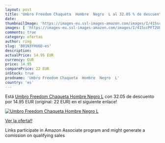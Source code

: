 ```yaml
---
layout: post
title: 'Umbro Freedom Chaqueta  Hombre  Negro  L al 32.05 % de descuento'
date: 
thumbnailImage: 'https://images-eu.ssl-images-amazon.com/images/I/415scPFT2UL._SL200_.jpg'
images: [ 'https://images-eu.ssl-images-amazon.com/images/I/415scPFT2UL._SL200_.jpg' ]
comments: true
category: ofertas
author: ring
slug: 'B01N3YHU6D-es'
description:
actualPrice: 14.95 EUR
currency: EUR
price: 14.95
comparePrice: 22 EUR
inStock: true
prodname: 'Umbro Freedom Chaqueta  Hombre  Negro  L'
country: 'es'
---
```


Está [Umbro Freedom Chaqueta  Hombre  Negro  L](https://www.amazon.es/dp/B01N3YHU6D/?tag=tolees-21) con 32.05 de descuento por 14.95 EUR (original: 22 EUR) en el siguiente enlace!

[![Umbro Freedom Chaqueta  Hombre  Negro  L](https://images-eu.ssl-images-amazon.com/images/I/415scPFT2UL._SL200_.jpg)](https://www.amazon.es/dp/B01N3YHU6D/?tag=tolees-21)

[Ver la oferta!!](https://www.amazon.es/dp/B01N3YHU6D/?tag=tolees-21)

Links participate in Amazon Associate program and might generate a comission on qualifying sales


